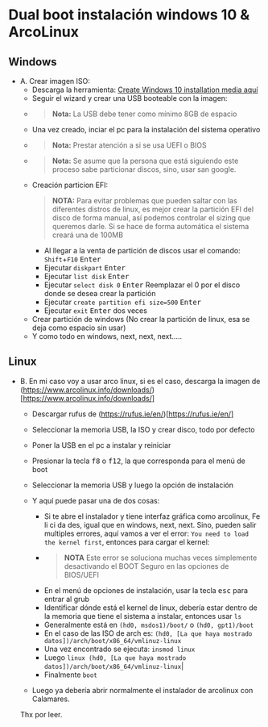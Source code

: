 # Dual boot instalación   windows 10 & ArcoLinux

## Windows

* A. Crear imagen ISO:
    * Descarga la herramienta: [Create Windows 10 installation media aquí](https://go.microsoft.com/fwlink/?LinkId=691209)
    * Seguir el wizard y crear una USB booteable con la imagen: 
    * > __Nota:__ La USB debe tener como mínimo 8GB de espacio
    * Una vez creado, inciar el pc para la instalación del sistema operativo
    * > __Nota:__ Prestar atención a si se usa UEFI o BIOS
    * > __Nota:__ Se asume que la persona que está siguiendo este proceso sabe particionar discos, sino, usar san google.
    * Creación particion EFI:
        >__NOTA:__ Para evitar problemas que pueden saltar con las diferentes distros de linux, es mejor crear la partición EFI del disco de forma manual, así podemos controlar el sizing que queremos darle. Si se hace de forma automática el sistema creará una de 100MB
        * Al llegar a la venta de partición de discos usar el comando: `Shift`+`F10` <kbd>Enter</kbd>
        * Ejecutar `diskpart` <kbd>Enter</kbd>
        * Ejecutar `list disk` <kbd>Enter</kbd>
        * Ejecutar `select disk 0` <kbd>Enter</kbd> Reemplazar el 0 por el disco donde se desea crear la partición
        * Ejecutar `create partition efi size=500` <kbd>Enter</kbd>
        * Ejecutar `exit` <kbd>Enter</kbd> dos veces
    * Crear partición de windows (No crear la partición de linux, esa se deja como espacio sin usar)
    * Y como todo en windows, next, next, next.....

## Linux

* B. En mi caso voy a usar arco linux, si es el caso, descarga la imagen de (https://www.arcolinux.info/downloads/)[https://www.arcolinux.info/downloads/]

    * Descargar rufus de (https://rufus.ie/en/)[https://rufus.ie/en/]
    * Seleccionar la memoria USB, la ISO y crear disco, todo por defecto
    * Poner la USB en el pc a instalar y reiniciar
    * Presionar la tecla  <kbd>f8</kbd> o <kbd>f12</kbd>, la que corresponda para el menú de boot
    * Seleccionar la memoria USB y luego la opción de instalación
    * Y aquí puede pasar una de dos cosas:
        * Si te abre el instalador y tiene interfaz gráfica como arcolinux, Fe li ci da des, igual que en windows, next, next.
        Sino, pueden salir multiples errores, aquí vamos a ver el error: `You need to load the kernel first`, entonces para cargar el kernel:
        * > __NOTA__ Este error se soluciona muchas veces simplemente desactivando el BOOT Seguro en las opciones de BIOS/UEFI
        * En el menú de opciones de instalación, usar la tecla <kbd>esc</kbd> para entrar al grub
        * Identificar dónde está el kernel de linux, debería estar dentro de la memoria que tiene el sistema a instalar, entonces usar `ls`
        * Generalmente está en `(hd0, msdos1)/boot/` o `(hd0, gpt1)/boot`
        * En el caso de las ISO de arch es: `(hd0, [La que haya mostrado datos])/arch/boot/x86_64/vmlinuz-linux`
        * Una vez encontrado se ejecuta: `insmod linux`
        * Luego `linux (hd0, [La que haya mostrado datos])/arch/boot/x86_64/vmlinuz-linux`|
        * Finalmente `boot`

    * Luego ya debería abrir normalmente el instalador de arcolinux con Calamares.

    Thx por leer.
        
        


